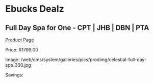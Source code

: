 
# Ebucks Dealz
## Full Day Spa for One - CPT | JHB | DBN | PTA
[Product Page](https://www.ebucks.com/web/shop/productSelected.do?prodId=260396178&catId=322112237)

Price: R1799.00

Image: /web/cms/system/galleries/pics/prodimg/celestial-full-day-spa_300.jpg

Savings: 


	